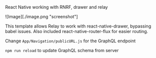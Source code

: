 React Native working with RNRF, drawer and relay

![Image][./image.png "screenshot"]

This template allows Relay to work with react-native-drawer, bypassing babel issues. Also included react-native-router-flux for easier routing.

Change `App/Navigation/publicURL.js` for the GraphQL endpoint

`npm run reload` to update GraphQL schema from server
